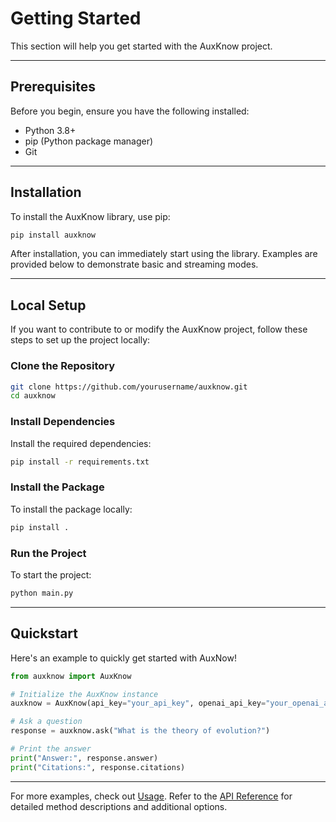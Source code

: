 # Getting Started

This section will help you get started with the AuxKnow project.

---

## Prerequisites

Before you begin, ensure you have the following installed:

- Python 3.8+
- pip (Python package manager)
- Git

---

## Installation

To install the AuxKnow library, use pip:

```bash
pip install auxknow
```

After installation, you can immediately start using the library. Examples are provided below to demonstrate basic and streaming modes.

---

## Local Setup

If you want to contribute to or modify the AuxKnow project, follow these steps to set up the project locally:

### Clone the Repository

```bash
git clone https://github.com/yourusername/auxknow.git
cd auxknow
```

### Install Dependencies

Install the required dependencies:

```bash
pip install -r requirements.txt
```

### Install the Package

To install the package locally:

```bash
pip install .
```

### Run the Project

To start the project:

```bash
python main.py
```

---

## Quickstart

Here's an example to quickly get started with AuxNow!

```python
from auxknow import AuxKnow

# Initialize the AuxKnow instance
auxknow = AuxKnow(api_key="your_api_key", openai_api_key="your_openai_api_key")

# Ask a question
response = auxknow.ask("What is the theory of evolution?")

# Print the answer
print("Answer:", response.answer)
print("Citations:", response.citations)
```

---

For more examples, check out [Usage](usage.md). Refer to the [API Reference](api-reference.md) for detailed method descriptions and additional options.
